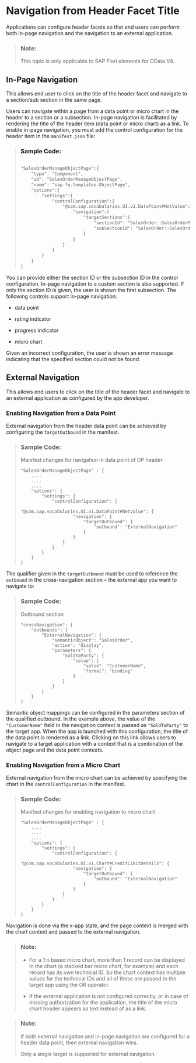 <!-- loiofa0ca22de375490a84aa3375b617592f -->

# Navigation from Header Facet Title

Applications can configure header facets so that end users can perform both in-page navigation and the navigation to an external application.

> ### Note:  
> This topic is only applicable to SAP Fiori elements for OData V4.



<a name="loiofa0ca22de375490a84aa3375b617592f__section_fvl_d5h_gnb"/>

## In-Page Navigation

This allows end user to click on the title of the header facet and navigate to a section/sub section in the same page.

Users can navigate within a page from a data point or micro chart in the header to a section or a subsection. In-page navigation is facilitated by rendering the title of the header item \(data point or micro chart\) as a link. To enable in-page navigation, you must add the control configuration for the header item in the `manifest.json` file:

> ### Sample Code:  
> ```xml
> 
> "SalesOrderManageObjectPage":{
>     "type": "Component",
>     "id": "SalesOrderManageObjectPage",
>     "name": "sap.fe.templates.ObjectPage",
>     "options":{
>         "settings":{
>             "controlConfiguration":{
>                 "@com.sap.vocabularies.UI.v1.DataPoint#NetValue":{ // path to the header item
>                     "navigation":{
>                         "targetSections":{
>                             "sectionId": "SalesOrder::SalesOrderManageObjectPage--fe::FacetSection::HeaderInfo", // section ID
>                             "subSectionId": "SalesOrder::SalesOrderManageObjectPage--fe::FacetSubSection::SalesOrderHeaderPartner" // subsection ID
>                         }
>                     }
>                 }
>             }
>         }
>     }
> }
> ```

You can provide either the section ID or the subsection ID in the control configuration. In-page navigation to a custom section is also supported. If only the section ID is given, the user is shown the first subsection. The following controls support in-page navigation:

-   data point

-   rating indicator

-   progress indicator

-   micro chart


Given an incorrect configuration, the user is shown an error message indicating that the specified section could not be found.



<a name="loiofa0ca22de375490a84aa3375b617592f__section_fjz_q1p_gnb"/>

## External Navigation

This allows end users to click on the title of the header facet and navigate to an external application as configured by the app developer.



### Enabling Navigation from a Data Point

External navigation from the header data point can be achieved by configuring the `targetOutbound` in the manifest.

> ### Sample Code:  
> Manifest changes for navigation in data point of OP header
> 
> ```
> "SalesOrderManageObjectPage" : {
>     ....
>     ....
>     ....
>     "options": {
>         "settings": {
>             "controlConfiguration": {
>                 "@com.sap.vocabularies.UI.v1.DataPoint#NetValue": {
>                     "navigation": {
>                         "targetOutbound": {               
>                             "outbound": "ExternalNavigation"
>                         }
>                     }
>                 }
>             }
>         }
>     }
> }
> ```

The qualifier given in the `targetOutbound` must be used to reference the `outbound` in the cross-navigation section – the external app you want to navigate to:

> ### Sample Code:  
> Outbound section
> 
> ```
> "crossNavigation": {          
>     "outbounds": {   
>         "ExternalNavigation": {           
>             "semanticObject": "SalesOrder",   
>             "action": "display",   
>             "parameters": {              
>                 "SoldToParty": {                                          
>                     "value": {                                                      
>                         "value": "CustomerName",                                              
>                         "format": "binding"                                  
>                     }                           
>                 }                                 
>             }                     
>         }         
>     }
> }
> ```

Semantic object mappings can be configured in the parameters section of the qualified outbound. In the example above, the value of the `"CustomerName"` field in the navigation context is passed as `"SoldToParty"` to the target app. When the app is launched with this configuration, the title of the data point is rendered as a link. Clicking on this link allows users to navigate to a target application with a context that is a combination of the object page and the data point contexts.



### Enabling Navigation from a Micro Chart

External navigation from the micro chart can be achieved by specifying the chart in the `controlConfiguration` in the manifest.

> ### Sample Code:  
> Manifest changes for enabling navigation to micro chart
> 
> ```
> "SalesOrderManageObjectPage" : {
>     ....
>     ....
>     ....
>     "options": {
>         "settings": {
>             "controlConfiguration": {
>                 "@com.sap.vocabularies.UI.v1.Chart#CreditLimitDetails": {                                 
>                     "navigation": {
>                         "targetOutbound": {               
>                             "outbound": "ExternalNavigation"
>                         }
>                     }
>                 }
>             }
>         }
>     }
> }
> ```

Navigation is done via the x-app state, and the page context is merged with the chart context and passed to the external navigation.

> ### Note:  
> -   For a 1:n based micro chart, more than 1 record can be displayed in the chart \(a stacked bar micro chart, for example\) and each record has its own technical ID. So the chart context has multiple values for the technical IDs and all of these are passed to the target app using the OR operator.
> 
> -   If the external application is not configured correctly, or in case of missing authorization for the application, the title of the micro chart header appears as text instead of as a link.

> ### Note:  
> If both external navigation and in-page navigation are configured for a header data point, then external navigation wins.
> 
> Only a single target is supported for external navigation.

